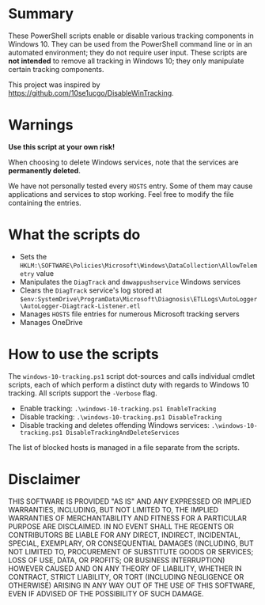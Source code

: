 # Summary

These PowerShell scripts enable or disable various tracking components in Windows 10. They can be used from the PowerShell command line or in an automated environment; they do not require user input. These scripts are **not intended** to remove all tracking in Windows 10; they only manipulate certain tracking components.

This project was inspired by https://github.com/10se1ucgo/DisableWinTracking.

# Warnings

**Use this script at your own risk!**

When choosing to delete Windows services, note that the services are **permanently deleted**.

We have not personally tested every `HOSTS` entry. Some of them may cause applications and services to stop working. Feel free to modify the file containing the entries.

# What the scripts do

* Sets the `HKLM:\SOFTWARE\Policies\Microsoft\Windows\DataCollection\AllowTelemetry` value
* Manipulates the `DiagTrack` and `dmwappushservice` Windows services
* Clears the `DiagTrack` service's log stored at `$env:SystemDrive\ProgramData\Microsoft\Diagnosis\ETLLogs\AutoLogger\AutoLogger-Diagtrack-Listener.etl`
* Manages `HOSTS` file entries for numerous Microsoft tracking servers
* Manages OneDrive

# How to use the scripts

The `windows-10-tracking.ps1` script dot-sources and calls individual cmdlet scripts, each of which perform a distinct duty with regards to Windows 10 tracking. All scripts support the `-Verbose` flag.

* Enable tracking: `.\windows-10-tracking.ps1 EnableTracking`
* Disable tracking: `.\windows-10-tracking.ps1 DisableTracking`
* Disable tracking and deletes offending Windows services: `.\windows-10-tracking.ps1 DisableTrackingAndDeleteServices`

The list of blocked hosts is managed in a file separate from the scripts.

# Disclaimer

THIS SOFTWARE IS PROVIDED "AS IS" AND ANY EXPRESSED OR IMPLIED WARRANTIES, INCLUDING, BUT NOT LIMITED TO, THE IMPLIED WARRANTIES OF MERCHANTABILITY AND FITNESS FOR A PARTICULAR PURPOSE ARE DISCLAIMED. IN NO EVENT SHALL THE REGENTS OR CONTRIBUTORS BE LIABLE FOR ANY DIRECT, INDIRECT, INCIDENTAL, SPECIAL, EXEMPLARY, OR CONSEQUENTIAL DAMAGES (INCLUDING, BUT NOT LIMITED TO, PROCUREMENT OF SUBSTITUTE GOODS OR SERVICES; LOSS OF USE, DATA, OR PROFITS; OR BUSINESS INTERRUPTION) HOWEVER CAUSED AND ON ANY THEORY OF LIABILITY, WHETHER IN CONTRACT, STRICT LIABILITY, OR TORT (INCLUDING NEGLIGENCE OR OTHERWISE) ARISING IN ANY WAY OUT OF THE USE OF THIS SOFTWARE, EVEN IF ADVISED OF THE POSSIBILITY OF SUCH DAMAGE.